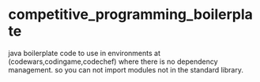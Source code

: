 # competitive_programming_boilerplate
java boilerplate code to use in environments at (codewars,codingame,codechef) where there is no dependency management. so you can not import modules not in the standard library.
